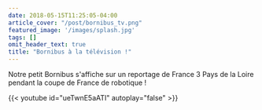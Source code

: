 ```yaml
---
date: 2018-05-15T11:25:05-04:00
article_cover: "/post/bornibus_tv.png"
featured_image: '/images/splash.jpg'
tags: []
omit_header_text: true
title: "Bornibus à la télévision !"
---
```

Notre petit Bornibus s'affiche sur un reportage de France 3 Pays de la Loire pendant la coupe de France de robotique ! 

{{< youtube id="ueTwnE5aATI" autoplay="false" >}}
